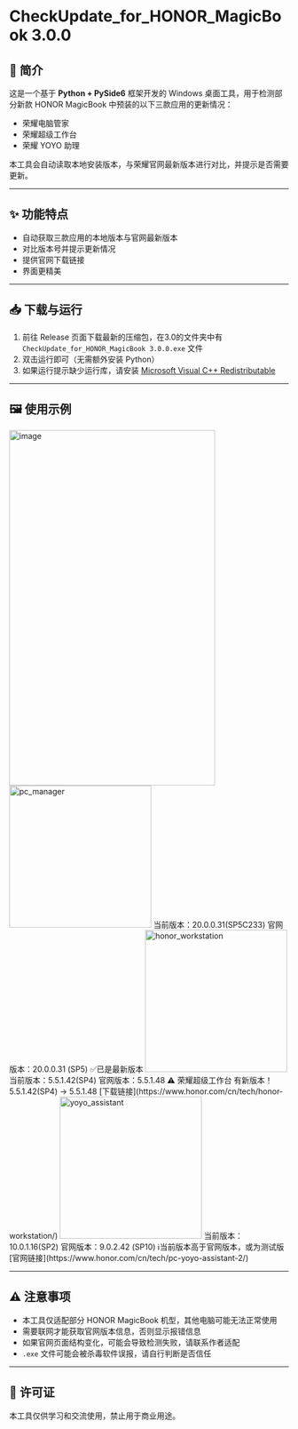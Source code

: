 # CheckUpdate_for_HONOR_MagicBook 3.0.0

## 📌 简介
这是一个基于 **Python + PySide6** 框架开发的 Windows 桌面工具，用于检测部分新款 HONOR MagicBook 中预装的以下三款应用的更新情况：
- 荣耀电脑管家
- 荣耀超级工作台
- 荣耀 YOYO 助理

本工具会自动读取本地安装版本，与荣耀官网最新版本进行对比，并提示是否需要更新。

---

## ✨ 功能特点
- 自动获取三款应用的本地版本与官网最新版本
- 对比版本号并提示更新情况
- 提供官网下载链接
- 界面更精美

---

## 📥 下载与运行
1. 前往 Release 页面下载最新的压缩包，在3.0的文件夹中有 `CheckUpdate_for_HONOR_MagicBook 3.0.0.exe` 文件
2. 双击运行即可（无需额外安装 Python）
3. 如果运行提示缺少运行库，请安装 [Microsoft Visual C++ Redistributable](https://learn.microsoft.com/zh-cn/cpp/windows/latest-supported-vc-redist)

---

## 🖼 使用示例
<img width="371" height="639.5" alt="image" src="https://github.com/user-attachments/assets/67a7cf52-466d-4747-bed5-4962e413356f" />

<img width="256" height="256" alt="pc_manager" src="https://github.com/user-attachments/assets/10ee0a39-c3e8-4c9e-b431-a4ab9dfadafb" />
当前版本：20.0.0.31(SP5C233)   
官网版本：20.0.0.31 (SP5)  
✅已是最新版本  

<img width="256" height="256" alt="honor_workstation" src="https://github.com/user-attachments/assets/c818ea1d-6e99-4ff4-b9ad-49c8978c7f55" />
当前版本：5.5.1.42(SP4)   
官网版本：5.5.1.48  
⚠️ 荣耀超级工作台 有新版本！ 5.5.1.42(SP4) -> 5.5.1.48  
[下载链接](https://www.honor.com/cn/tech/honor-workstation/)

<img width="256" height="256" alt="yoyo_assistant" src="https://github.com/user-attachments/assets/602c3da6-2e92-4f74-a049-27fd262cb91e" />
当前版本：10.0.1.16(SP2)   
官网版本：9.0.2.42 (SP10)  
ℹ️当前版本高于官网版本，或为测试版  
[官网链接](https://www.honor.com/cn/tech/pc-yoyo-assistant-2/)

---

## ⚠️ 注意事项
- 本工具仅适配部分 HONOR MagicBook 机型，其他电脑可能无法正常使用
- 需要联网才能获取官网版本信息，否则显示报错信息
- 如果官网页面结构变化，可能会导致检测失败，请联系作者适配
- `.exe` 文件可能会被杀毒软件误报，请自行判断是否信任

---

## 📄 许可证
本工具仅供学习和交流使用，禁止用于商业用途。
